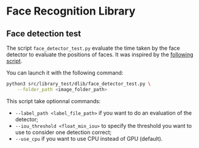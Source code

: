 # Face Recognition Library

## Face detection test

The script `face_detector_test.py` evaluate the time taken by the face detector to evaluate the positions of faces. It was inspired by the [following script](https://github.com/ageitgey/face_recognition/blob/master/examples/find_faces_in_picture_cnn.py).

You can launch it with the following command:
```bash
python3 src/library_test/dlib/face_detector_test.py \
    --folder_path <image_folder_path>
```

This script take optionnal commands:
- `--label_path <label_file_path>` if you want to do an evaluation of the detector;
- `--iou_threshold <float_min_iou>` to specify the threshold you want to use to consider one detection correct;
- `--use_cpu` if you want to use CPU instead of GPU (default).
